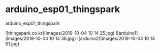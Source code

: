 # arduino_esp01_thingspark
arduino_esp01_thingspark


![thingspark.co.kr](images/2019-10-04 10 14 25.jpg)
![arduino1](images/2019-10-04 10 14 36.jpg)
![arduino2](images/2019-10-04 10 14 61.jpg)
